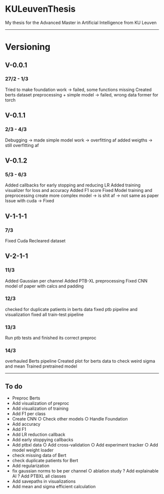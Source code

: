 # KULeuvenThesis
My thesis for the Advanced Master in Artificial Intelligence from KU Leuven

---

# Versioning
## V-0.0.1 
### 27/2 - 1/3
Tried to make foundation work -> failed, some functions missing
Created berts dataset preprocessing + simple model -> failed, wrong data former for torch

## V-0.1.1 
### 2/3 - 4/3
Debugging -> made simple model work -> overfitting af
added weigths -> still overfitting af

## V-0.1.2 
### 5/3 - 6/3
Added callbacks for early stopping and reducing LR
Added training visualizer for loss and accuracy
Added F1 score
Fixed Model training and preprocessing
create more complex model -> is shit af -> not same as paper
Issue with cuda -> Fixed

## V-1-1-1 
### 7/3
Fixed Cuda
Recleared dataset


## V-2-1-1 
### 11/3
Added Gaussian per channel
Added PTB-XL preprocessing
Fixed CNN model of paper with calcs and padding

### 12/3 
checked for duplicate patients in berts data
fixed ptb pipeline and visualization
fixed all train-test pipeline

### 13/3
Run ptb tests and finished its correct preproc

### 14/3
overhauled Berts pipeline
Created plot for berts data to check weird sigma and mean
Trained pretrained model

---

## To do
- Preproc Berts
- Add visualization of preproc
- Add visualization of training
- Add F1 per class
- Create CNN
○ Check other models
○ Handle Foundation
- Add accuracy
- Add F1
- Add LR reduction callback 
- Add early stoppying callbacks
- Add ptbxl data
○ Add cross-validation
○ Add experiment tracker
○ Add model weight loader
- check missing data of Bert
- check duplicate patients for Bert
- Add regularization
- fix gaussian norms to be per channel
○ ablation study
? Add explainable AI
? Add PTBXL all classes
- Add savepaths in visualizations
- Add mean and sigma efficient calculation



